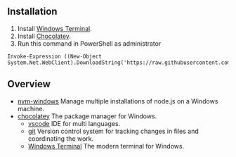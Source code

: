 ## Installation

1. Install [Windows Terminal](https://apps.microsoft.com/store/detail/windows-terminal/9N0DX20HK701?hl=pt-br&gl=BR).
2. Install [Chocolatey](https://chocolatey.org/).
3. Run this command in PowerShell as administrator
```
Invoke-Expression ((New-Object System.Net.WebClient).DownloadString('https://raw.githubusercontent.com/Tsugami/dotfiles/master/window/install.ps1'))
```

## Overview

- [nvm-windows](https://github.com/coreybutler/nvm-windows) Manage multiple installations of node.js on a Windows machine.
- [chocolatey](https://chocolatey.org/) The package manager for Windows.
  - [vscode](https://code.visualstudio.com/) IDE for multi languages.
  - [git](https://git-scm.com/) Version control system for tracking changes in files and coordinating the work.
  - [Windows Terminal](https://apps.microsoft.com/store/detail/windows-terminal/9N0DX20HK701?hl=pt-br&gl=BR) The modern terminal for Windows.
